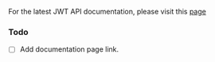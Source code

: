 For the latest JWT API documentation, please visit this [page](http://172.24.52.40:8080/job/ced-unittests/ws/project/dashparser/docs/classes/media_delivery_dash_parser.DashParser.html)

### Todo
- [ ] Add documentation page link.
